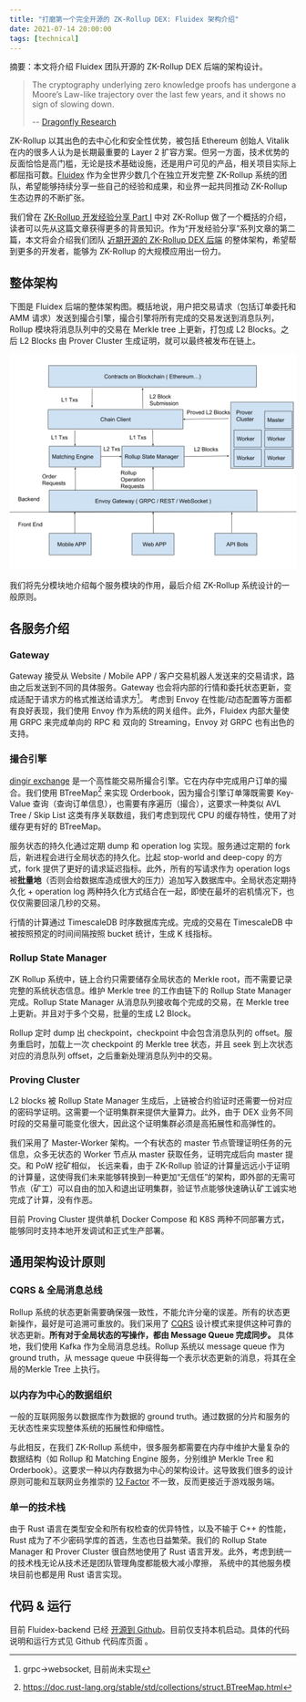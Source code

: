 ```yaml
---
title: "打磨第一个完全开源的 ZK-Rollup DEX: Fluidex 架构介绍"
date: 2021-07-14 20:00:00
tags: [technical]
---
```


摘要：本文将介绍 Fluidex 团队开源的 ZK-Rollup DEX 后端的架构设计。


> The cryptography underlying zero knowledge proofs has undergone a Moore’s Law-like trajectory over the last few years, and it shows no sign of slowing down.
> 
> -- [Dragonfly Research](https://medium.com/dragonfly-research/im-worried-nobody-will-care-about-rollups-554bc743d4f1)

ZK-Rollup 以其出色的去中心化和安全性优势，被包括 Ethereum 创始人 Vitalik 在内的很多人认为是长期最重要的 Layer 2 扩容方案。但另一方面，技术优势的反面恰恰是高门槛，无论是技术基础设施，还是用户可见的产品，相关项目实际上都屈指可数。[Fluidex](https://github.com/Fluidex) 作为全世界少数几个在独立开发完整 ZK-Rollup 系统的团队，希望能够持续分享一些自己的经验和成果，和业界一起共同推动 ZK-Rollup 生态边界的不断扩张。

我们曾在 [ZK-Rollup 开发经验分享 Part I](/zh/blog/zkrollup-intro1/) 中对 ZK-Rollup 做了一个概括的介绍，读者可以先从这篇文章获得更多的背景知识。作为“开发经验分享”系列文章的第二篇，本文将会介绍我们团队 [近期开源的 ZK-Rollup DEX 后端](https://github.com/Fluidex/fluidex-backend) 的整体架构，希望帮到更多的开发者，能够为 ZK-Rollup 的大规模应用出一份力。

## 整体架构

下图是 Fluidex 后端的整体架构图。概括地说，用户把交易请求（包括订单委托和 AMM 请求）发送到撮合引擎，撮合引擎将所有完成的交易发送到消息队列，Rollup 模块将消息队列中的交易在 Merkle tree 上更新，打包成 L2 Blocks。之后  L2 Blocks  由 Prover Cluster 生成证明，就可以最终被发布在链上。

<p align="center">
  <img src="Fluidex Architecture.svg" width="600" >
</p>

我们将先分模块地介绍每个服务模块的作用，最后介绍 ZK-Rollup 系统设计的一般原则。

## 各服务介绍

### Gateway

Gateway 接受从 Website / Mobile APP / 客户交易机器人发送来的交易请求，路由之后发送到不同的具体服务。Gateway 也会将内部的行情和委托状态更新，变成适配于请求方的格式推送给请求方[^1]。 考虑到 Envoy 在性能/动态配置等方面都有良好表现，我们使用 Envoy 作为系统的网关组件。此外，Fluidex 内部大量使用 GRPC 来完成单向的 RPC 和 双向的 Streaming，Envoy 对 GRPC 也有出色的支持。

### 撮合引擎

[dingir exchange](https://github.com/Fluidex/dingir-exchange) 是一个高性能交易所撮合引擎。它在内存中完成用户订单的撮合。我们使用 BTreeMap[^2] 来实现 Orderbook，因为撮合引擎订单簿既需要 Key-Value 查询（查询订单信息），也需要有序遍历（撮合），这要求一种类似 AVL Tree / Skip List 这类有序关联数组，我们考虑到现代 CPU 的缓存特性，使用了对缓存更有好的 BTreeMap。

服务状态的持久化通过定期 dump 和 operation log 实现。服务通过定期的 fork 后，新进程会进行全局状态的持久化。比起 stop-world and deep-copy 的方式，fork 提供了更好的请求延迟指标。此外，所有的写请求作为 operation logs 被**批量地**（否则会给数据库造成很大的压力）追加写入数据库中。全局状态定期持久化 + operation log 两种持久化方式结合在一起，即使在最坏的宕机情况下，也仅仅需要回滚几秒的交易。

行情的计算通过 TimescaleDB 时序数据库完成。完成的交易在 TimescaleDB 中被按照预定的时间间隔按照 bucket 统计，生成 K 线指标。

### Rollup State Manager

ZK Rollup 系统中，链上合约只需要储存全局状态的 Merkle root，而不需要记录完整的系统状态信息。维护 Merkle tree 的工作由链下的 Rollup State Manager 完成。Rollup State Manager 从消息队列接收每个完成的交易，在 Merkle tree 上更新。并且对于多个交易，批量的生成 L2 Block。

Rollup 定时 dump 出 checkpoint，checkpoint 中会包含消息队列的 offset。服务重启时，加载上一次  checkpoint 的 Merkle tree 状态，并且 seek 到上次状态对应的消息队列 offset，之后重新处理消息队列中的交易。

### Proving Cluster

L2 blocks 被 Rollup State Manager 生成后，上链被合约验证时还需要一份对应的密码学证明。这需要一个证明集群来提供大量算力。此外，由于 DEX 业务不同时段的交易量可能变化很大，因此这个证明集群必须是高拓展性和高弹性的。

我们采用了 Master-Worker 架构。一个有状态的 master 节点管理证明任务的元信息，众多无状态的 Worker 节点从 master 获取任务，证明完成后向 master 提交。和 PoW 挖矿相似， 长远来看，由于 ZK-Rollup 验证的计算量远远小于证明的计算量，这使得我们未来能够转换到一种更加“无信任”的架构，即外部的无需可节点（矿工）可以自由的加入和退出证明集群，验证节点能够快速确认矿工诚实地完成了计算，没有作恶。

目前 Proving Cluster 提供单机 Docker Compose 和 K8S 两种不同部署方式，能够同时支持本地开发调试和正式生产部署。

## 通用架构设计原则

### CQRS & 全局消息总线

Rollup 系统的状态更新需要确保强一致性，不能允许分毫的误差。所有的状态更新操作，最好是可追溯可重放的。我们采用了 [CQRS](https://docs.microsoft.com/en-us/azure/architecture/patterns/cqrs) 设计模式来提供这种可靠的状态更新。**所有对于全局状态的写操作，都由 Message Queue 完成同步。** 具体地，我们使用 Kafka 作为全局消息总线。Rollup 系统以 message queue 作为 ground truth，从 message queue 中获得每一个表示状态更新的消息，将其在全局的Merkle Tree 上执行。

### 以内存为中心的数据组织

一般的互联网服务以数据库作为数据的 ground truth。通过数据的分片和服务的无状态性来实现整体系统的拓展性和伸缩性。 

与此相反，在我们 ZK-Rollup 系统中，很多服务都需要在内存中维护大量复杂的数据结构（如 Rollup 和 Matching Engine 服务，分别维护 Merkle Tree 和 Orderbook）。这要求一种以内存数据为中心的架构设计。这导致我们很多的设计原则可能和互联网业务推崇的 [12 Factor](https://12factor.net/) 不一致，反而更接近于游戏服务端。

### 单一的技术栈

由于 Rust 语言在类型安全和所有权检查的优异特性，以及不输于 C++ 的性能，Rust 成为了不少密码学库的首选，生态也日益繁荣。我们的 Rollup State Manager 和 Prover Cluster 很自然地使用了 Rust 语言开发。此外，考虑到统一的技术栈无论从技术还是团队管理角度都能极大减小摩擦， 系统中的其他服务模块目前也都是用 Rust 语言实现。

## 代码 & 运行

目前 Fluidex-backend 已经 [开源到 Github](https://github.com/Fluidex/fluidex-backend)。目前仅支持本机启动。具体的代码说明和运行方式见 Github 代码库页面 。

[^1]: grpc->websocket, 目前尚未实现
[^2]: https://doc.rust-lang.org/stable/std/collections/struct.BTreeMap.html




